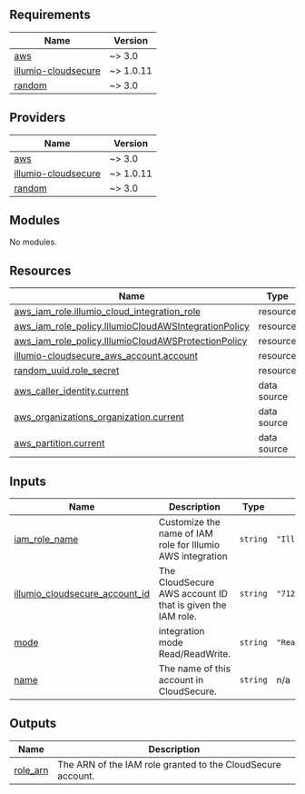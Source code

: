 ## Requirements

| Name | Version |
|------|---------|
| <a name="requirement_aws"></a> [aws](#requirement\_aws) | ~> 3.0 |
| <a name="requirement_illumio-cloudsecure"></a> [illumio-cloudsecure](#requirement\_illumio-cloudsecure) | ~> 1.0.11 |
| <a name="requirement_random"></a> [random](#requirement\_random) | ~> 3.0 |

## Providers

| Name | Version |
|------|---------|
| <a name="provider_aws"></a> [aws](#provider\_aws) | ~> 3.0 |
| <a name="provider_illumio-cloudsecure"></a> [illumio-cloudsecure](#provider\_illumio-cloudsecure) | ~> 1.0.11 |
| <a name="provider_random"></a> [random](#provider\_random) | ~> 3.0 |

## Modules

No modules.

## Resources

| Name | Type |
|------|------|
| [aws_iam_role.illumio_cloud_integration_role](https://registry.terraform.io/providers/hashicorp/aws/latest/docs/resources/iam_role) | resource |
| [aws_iam_role_policy.IllumioCloudAWSIntegrationPolicy](https://registry.terraform.io/providers/hashicorp/aws/latest/docs/resources/iam_role_policy) | resource |
| [aws_iam_role_policy.IllumioCloudAWSProtectionPolicy](https://registry.terraform.io/providers/hashicorp/aws/latest/docs/resources/iam_role_policy) | resource |
| [illumio-cloudsecure_aws_account.account](https://registry.terraform.io/providers/illumio/illumio-cloudsecure/latest/docs/resources/aws_account) | resource |
| [random_uuid.role_secret](https://registry.terraform.io/providers/hashicorp/random/latest/docs/resources/uuid) | resource |
| [aws_caller_identity.current](https://registry.terraform.io/providers/hashicorp/aws/latest/docs/data-sources/caller_identity) | data source |
| [aws_organizations_organization.current](https://registry.terraform.io/providers/hashicorp/aws/latest/docs/data-sources/organizations_organization) | data source |
| [aws_partition.current](https://registry.terraform.io/providers/hashicorp/aws/latest/docs/data-sources/partition) | data source |

## Inputs

| Name | Description | Type | Default | Required |
|------|-------------|------|---------|:--------:|
| <a name="input_iam_role_name"></a> [iam\_role\_name](#input\_iam\_role\_name) | Customize the name of IAM role for Illumio AWS integration | `string` | `"IllumioCloudIntegrationRole"` | no |
| <a name="input_illumio_cloudsecure_account_id"></a> [illumio\_cloudsecure\_account\_id](#input\_illumio\_cloudsecure\_account\_id) | The CloudSecure AWS account ID that is given the IAM role. | `string` | `"712001342241"` | no |
| <a name="input_mode"></a> [mode](#input\_mode) | integration mode Read/ReadWrite. | `string` | `"ReadWrite"` | no |
| <a name="input_name"></a> [name](#input\_name) | The name of this account in CloudSecure. | `string` | n/a | yes |

## Outputs

| Name | Description |
|------|-------------|
| <a name="output_role_arn"></a> [role\_arn](#output\_role\_arn) | The ARN of the IAM role granted to the CloudSecure account. |
